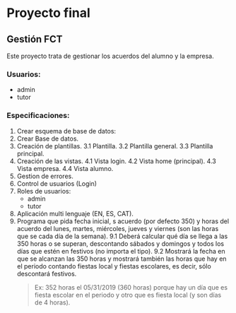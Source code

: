 # Proyecto final
## Gestión FCT
Este proyecto trata de gestionar los acuerdos del alumno y la empresa.
### Usuarios:
- admin
- tutor
### Especificaciones:
1. Crear esquema de base de datos:
2. Crear Base de datos.
3. Creación de plantillas.
	3.1 Plantilla.
	3.2 Plantilla general.
	3.3 Plantilla principal.
4. Creación de las vistas.
	4.1 Vista login.
	4.2 Vista home (principal).
	4.3 Vista empresa.
	4.4 Vista alumno.
5. Gestion de errores.
6. Control de usuarios (Login)
7. Roles de usuarios:
	- admin
	- tutor
8. Aplicación multi lenguaje (EN, ES, CAT).
9. Programa que pida fecha inicial, s acuerdo (por defecto 350) y horas del acuerdo del lunes, martes, miércoles, jueves y viernes (son las horas que se cada día de la semana).
	9.1 Deberá calcular qué día se llega a las 350 horas o se superan, descontando sábados y domingos y todos los días que estén en festivos (no importa el tipo).
	9.2 Mostrará la fecha en que se alcanzan las 350 horas y mostrará también las horas que hay en el periodo contando fiestas local y fiestas escolares, es decir, sólo descontará festivos.
	> Ex: 352 horas el 05/31/2019 (360 horas) porque hay un día que es fiesta escolar en el periodo y otro que es fiesta local (y son días de 4 horas).